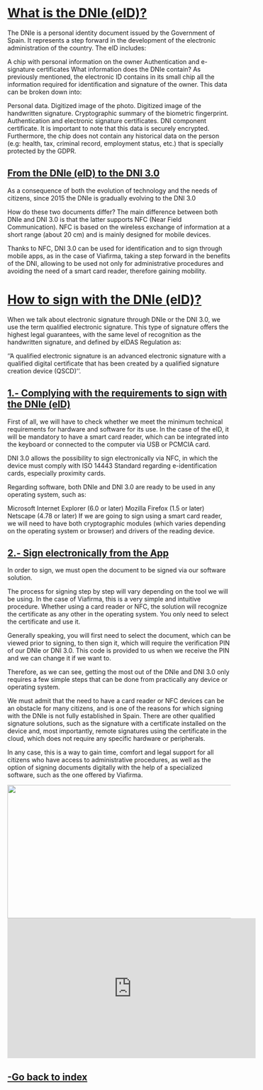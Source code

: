   <H1>   <u> <strong> What is the DNIe (eID)?  </strong>  </u> </H1> 



The DNIe is a personal identity document issued by the Government of Spain. It represents a step forward in the development of the electronic administration of the country. The eID includes:

A chip with personal information on the owner
Authentication and e-signature certificates
What information does the DNIe contain?
As previously mentioned, the electronic ID contains in its small chip all the information required for identification and signature of the owner. This data can be broken down into:

Personal data.
Digitized image of the photo.
Digitized image of the handwritten signature.
Cryptographic summary of the biometric fingerprint.
Authentication and electronic signature certificates.
DNI component certificate.
It is important to note that this data is securely encrypted. Furthermore, the chip does not contain any historical data on the person (e.g: health, tax, criminal record, employment status, etc.) that is specially protected by the GDPR.

  <H2>   <u> <strong> From the DNIe (eID) to the DNI 3.0  </strong>  </u> </H2> 
As a consequence of both the evolution of technology and the needs of citizens, since 2015 the DNIe is gradually evolving to the DNI 3.0

How do these two documents differ? The main difference between both DNIe and DNI 3.0 is that the latter supports NFC (Near Field Communication). NFC is based on the wireless exchange of information at a short range (about 20 cm) and is mainly designed for mobile devices.

Thanks to NFC, DNI 3.0 can be used for identification and to sign through mobile apps, as in the case of Viafirma, taking a step forward in the benefits of the DNI, allowing to be used not only for administrative procedures and avoiding the need of a smart card reader, therefore gaining mobility.


  <H1>   <u> <strong> How to sign with the DNIe (eID)? </strong>  </u> </H1> 
When we talk about electronic signature through DNIe or the DNI 3.0, we use the term qualified electronic signature. This type of signature offers the highest legal guarantees, with the same level of recognition as the handwritten signature, and defined by eIDAS Regulation as:

‘’A qualified electronic signature is an advanced electronic signature with a qualified digital certificate that has been created by a qualified signature creation device (QSCD)’’.

  <H2>   <u> <strong> 1.- Complying with the requirements to sign with the DNIe (eID)  </strong>  </u> </H2> 


First of all, we will have to check whether we meet the minimum technical requirements for hardware and software for its use. In the case of the eID, it will be mandatory to have a smart card reader, which can be integrated into the keyboard or connected to the computer via USB or PCMCIA card.

DNI 3.0 allows the possibility to sign electronically via NFC, in which the device must comply with ISO 14443 Standard regarding e-identification cards, especially proximity cards.

Regarding software, both DNIe and DNI 3.0 are ready to be used in any operating system, such as:

Microsoft Internet Explorer (6.0 or later)
Mozilla Firefox (1.5 or later)
Netscape (4.78 or later)
If we are going to sign using a smart card reader, we will need to have both cryptographic modules (which varies depending on the operating system or browser) and drivers of the reading device.

 <H2>   <u> <strong> 2.- Sign electronically from the App </strong>  </u> </H2>
  
In order to sign, we must open the document to be signed via our software solution.

The process for signing step by step will vary depending on the tool we will be using. In the case of Viafirma, this is a very simple and intuitive procedure. Whether using a card reader or NFC, the solution will recognize the certificate as any other in the operating system. You only need to select the certificate and use it.

Generally speaking, you will first need to select the document, which can be viewed prior to signing, to then sign it, which will require the verification PIN of our DNIe or DNI 3.0. This code is provided to us when we receive the PIN and we can change it if we want to.

Therefore, as we can see, getting the most out of the DNIe and DNI 3.0 only requires a few simple steps that can be done from practically any device or operating system.

We must admit that the need to have a card reader or NFC devices can be an obstacle for many citizens, and is one of the reasons for which signing with the DNIe is not fully established in Spain. There are other qualified signature solutions, such as the signature with a certificate installed on the device and, most importantly, remote signatures using the certificate in the cloud, which does not require any specific hardware or peripherals.

In any case, this is a way to gain time, comfort and legal support for all citizens who have access to administrative procedures, as well as the option of signing documents digitally with the help of a specialized software, such as the one offered by Viafirma.


<img src="https://i.blogs.es/8c61c0/dni-movil/450_1000.jpg" width="550" height="300">




<iframe width="560" height="315" src="https://www.youtube.com/embed/7ycTI_A9yhE" title="YouTube video player" frameborder="0" allow="accelerometer; autoplay; clipboard-write; encrypted-media; gyroscope; picture-in-picture" allowfullscreen></iframe>




























<H2>   <strong> <a href ="index.html"> -Go back to index </a> </strong>  </H2> 
